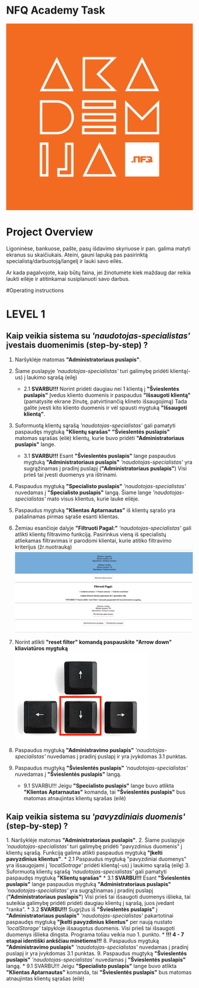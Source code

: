 # NFQ Academy Task
![NFQ Akademija Logo](files/akademijos-logo.png)

# Project Overview
Ligoninėse, bankuose, pašte, pasų išdavimo skyriuose ir pan. galima matyti ekranus su skaičiukais. 
Ateini, gauni lapuką pas pasirinktą specialistą/darbuotoją/langelį ir lauki savo eilės.

Ar kada pagalvojote, kaip būtų faina, jei žinotumėte kiek maždaug dar reikia laukti eilėje ir atitinkamai susiplanuoti savo darbus.

#Operating instructions
<h1>LEVEL 1</h1>
<h2>Kaip veikia sistema su <i>'naudotojas-specialistas'</i> įvestais duomenimis <b>(step-by-step)</b> ?</h2>

1. Naršyklėje matomas <b>"Administratoriaus puslapis"</b>.
2. Šiame puslapyje <i>'naudotojas-specialistas'</i> turi galimybę pridėti klientą(-us) į laukimo sąrašą (eilę)
    * 2.1 <b>SVARBU!!!</b> Norint pridėti daugiau nei 1 klientą į <b>"Švieslentės puslapis"</b> Įvedus kliento duomenis ir paspaudus <b>"Išsaugoti klientą"</b> (pamatysite ekrane žinutę, patvirtinančią klineto išsaugojimą)
    Tada galite įvesti kito kliento duomenis ir vėl spausti mygtuką <b>"Išsaugoti klientą"</b>. 

3. Suformuotą klientų sąrašą <i>'naudotojas-specialistas'</i> gali pamatyti paspaudęs mygtuką <b>"Klientų sąrašas"</b>
 <b>"Švieslentės puslapis"</b> matomas sąrašas (eilė) klientų, kurie buvo pridėti <b>"Administratoriaus puslapis"</b> lange.
    * 3.1 <b>SVARBU!!!</b> Esant <b>"Švieslentės puslapis"</b> lange paspaudus mygtuką <b>"Administratoriaus puslapis"</b> <i>'naudotojas-specialistas'</i> yra sugrąžinamas į pradinį puslapį (<b>"Administratoriaus puslapis"</b>)
    Visi prieš tai įvesti duomenys yra ištrinami.
4.  Paspaudus mygtuką <b>"Specialisto puslapis"</b> <i>'naudotojas-specialistas'</i> nuvedamas į <b>"Specialisto puslapis"</b> langą.
Šiame lange <i>'naudotojas-specialistas'</i> mato visus klientus, kurie lauke eilėje.
5. Paspaudus mygtuką <b>"Klientas Aptarnautas"</b> iš klientų sąrašo yra pašalinamas pirmas sąraše esanti klientas.
6. Žemiau esančioje dalyje <b>"Filtruoti Pagal:"</b> <i>'naudotojas-specialistas'</i> gali atlikti klientų filtravimo funkciją.
    Pasirinkus vieną iš specialistų atliekamas filtravimas ir parodomi klientai, kurie atitiko filtravimo kriterijus (žr.nuotrauką)
    ![Filtravimas](files/filtravimas.png)
7. Norint atlikti <b>"reset filter" komandą paspauskite "Arrow down" kliaviatūros mygtuką</b>
    ![Filtravimas](files/arrow_down.png)
8. Paspaudus mygtuką <b>"Administravimo puslapis"</b> <i>'naudotojas-specialistas'</i> nuvedamas į pradinį puslapį ir yra įvykdomas 3.1 punktas.
9. Paspaudus mugtyką <b>"Švieslentės puslapis"</b> <i>'naudotojas-specialistas'</i> nuvedamas į <b>"Švieslentės puslapis"</b> langą.
    * 9.1 SVARBU!!! Jeigu <b>"Specialisto puslapis"</b> lange buvo atlikta <b>"Klientas Aptarnautas"</b> komanda, tai <b>"Švieslentės puslapis"</b> bus matomas atnaujintas klientų sąrašas (eilė)

<h2>Kaip veikia sistema su <i>'pavyzdiniais duomenis'</i> <b>(step-by-step)</b> ?</h2>
1. Naršyklėje matomas <b>"Administratoriaus puslapis"</b>.
2. Šiame puslapyje <i>'naudotojas-specialistas'</i> turi galimybę pridėti "pavyzdinius duomenis" į klientų sąrašą.
Funkciją galima atlikti paspaudus mygtuką <b>"Įkelti pavyzdinius klientus"</b>.
    * 2.1 Paspaudus mygtuką "pavyzdiniai duomenys" yra išsaugojami į <i>'localSotrage'</i> pridėti klientą(-us) į laukimo sąrašą (eilę)
3. Suformuotą klientų sąrašą <i>'naudotojas-specialistas'</i> gali pamatyti paspaudęs mygtuką <b>"Klientų sąrašas"</b>
    * 3.1 <b>SVARBU!!!</b> Esant <b>"Švieslentės puslapis"</b> lange paspaudus mygtuką <b>"Administratoriaus puslapis"</b> <i>'naudotojas-specialistas'</i> yra sugrąžinamas į pradinį puslapį (<b>"Administratoriaus puslapis"</b>)
        Visi prieš tai išsaugoti duomenys išlieka, tai suteikia galimybę pridėti pridėti daugiau klientų į sąrašą, juos įvedant "ranka".
    * 3.2 <b>SVARBU!!!</b> Sugrįžus iš <b>"Švieslentės puslapis"</b> į <b>"Administratoriaus puslapis"</b> <i>'naudotojas-specialistas'</i> pakartotinai paspaudęs mygtuką <b>"Įkelti pavyzdinius klientus"</b> per naują nustato <i>'localStorage'</i> talpykloje išsaugotus duomenis.
        Visi prieš tai išsaugoti duomenys išlieka dingsta. Programa toliau veikia nuo 1. punkto.
* <b>!!! 4 - 7 etapai identiški ankščiau minėtiems!!!</b>
8. Paspaudus mygtuką <b>"Administravimo puslapis"</b> <i>'naudotojas-specialistas'</i> nuvedamas į pradinį puslapį ir yra įvykdomas 3.1 punktas.
9. Paspaudus mugtyką <b>"Švieslentės puslapis"</b> <i>'naudotojas-specialistas'</i> nuvedamas į <b>"Švieslentės puslapis"</b> langą.
    * 9.1 SVARBU!!! Jeigu <b>"Specialisto puslapis"</b> lange buvo atlikta <b>"Klientas Aptarnautas"</b> komanda, tai <b>"Švieslentės puslapis"</b> bus matomas atnaujintas klientų sąrašas (eilė)
